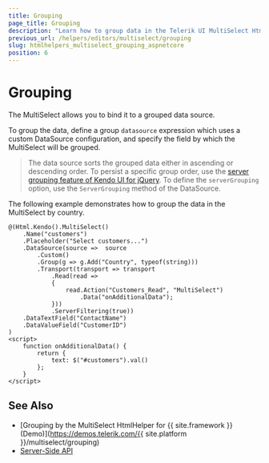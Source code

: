 ```yaml
---
title: Grouping
page_title: Grouping
description: "Learn how to group data in the Telerik UI MultiSelect HtmlHelper for {{ site.framework }}."
previous_url: /helpers/editors/multiselect/grouping
slug: htmlhelpers_multiselect_grouping_aspnetcore
position: 6
---
```


# Grouping

The MultiSelect allows you to bind it to a grouped data source.

To group the data, define a group `datasource` expression which uses a custom DataSource configuration, and specify the field by which the MultiSelect will be grouped.

> The data source sorts the grouped data either in ascending or descending order. To persist a specific group order, use the [server grouping feature of Kendo UI for jQuery](http://docs.telerik.com/kendo-ui/api/javascript/data/datasource#configuration-serverGrouping). To define the `serverGrouping` option, use the `ServerGrouping` method of the DataSource.

The following example demonstrates how to group the data in the MultiSelect by country.

    @(Html.Kendo().MultiSelect()
        .Name("customers")
        .Placeholder("Select customers...")
        .DataSource(source =>  source
            .Custom()
            .Group(g => g.Add("Country", typeof(string)))
            .Transport(transport => transport
                .Read(read =>
                {
                    read.Action("Customers_Read", "MultiSelect")
                        .Data("onAdditionalData");
                }))
                .ServerFiltering(true))
        .DataTextField("ContactName")
        .DataValueField("CustomerID")
    )
    <script>
        function onAdditionalData() {
            return {
                text: $("#customers").val()
            };
        }
    </script>

## See Also

* [Grouping by the MultiSelect HtmlHelper for {{ site.framework }} (Demo)](https://demos.telerik.com/{{ site.platform }}/multiselect/grouping)
* [Server-Side API](/api/multiselect)
